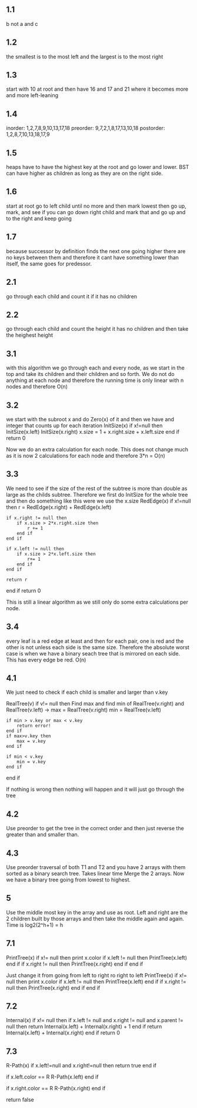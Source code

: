 ## 1.1
b not a and c

## 1.2
the smallest is to the most left and the largest is to the most right

## 1.3
start with 10 at root and then have 16 and 17 and 21 where it becomes more and more left-leaning

## 1.4
inorder: 1,2,7,8,9,10,13,17,18
preorder: 9,7,2,1,8,17,13,10,18
postorder: 1,2,8,7,10,13,18,17,9

## 1.5
heaps have to have the highest key at the root and go lower and lower.
BST can have higher as children as long as they are on the right side.

## 1.6
start at root
go to left child until no more and then mark lowest then go up, mark, and see if you can go down right child and mark that and go up and to the right and keep going

## 1.7
because successor by definition finds the next one going higher there are no keys between them and therefore it cant have something lower than itself, the same goes for predessor.


## 2.1
go through each child and count it if it has no children

## 2.2
go through each child and count the height it has no children and then take the heighest height


## 3.1
with this algorithm we go through each and every node, as we start in the top and take its children and their children and so forth. We do not do anything at each node and therefore the running time is only linear with n nodes and therefore O(n)

## 3.2
we start with the subroot x and do Zero(x) of it and then we have and integer that counts up for each iteration
InitSize(x)
if x!=null then
    InitSize(x.left)
    InitSize(x.right)
    x.size = 1 + x.right.size + x.left.size
end if
return 0

Now we do an extra calculation for each node. This does not change much as it is now 2 calculations for each node and therefore 3*n = O(n)

## 3.3
We need to see if the size of the rest of the subtree is more than double as large as the childs subtree. Therefore we first do InitSize for the whole tree and then do something like this were we use the x.size
RedEdge(x)
if x!=null then
    r = RedEdge(x.right) + RedEdge(x.left)

    if x.right != null then
        if x.size > 2*x.right.size then
            r += 1
        end if
    end if

    if x.left != null then
        if x.size > 2*x.left.size then
            r+= 1
        end if
    end if

    return r
end if
return 0

This is still a linear algorithm as we still only do some extra calculations per node.

## 3.4
every leaf is a red edge at least and then for each pair, one is red and the other is not unless each side is the same size. Therefore the absolute worst case is when we have a binary seach tree that is mirrored on each side. This has every edge be red. O(n)

## 4.1
We just need to check if each child is smaller and larger than v.key

RealTree(v)
if v!= null then
    Find max and find min of RealTree(v.right) and RealTree(v.left) ->
    max = RealTree(v.right)
    min = RealTree(v.left)


    if min > v.key or max < v.key
        return error!
    end if
    if max>v.key then
        max = v.key
    end if

    if min < v.key
        min = v.key
    end if

end if

If nothing is wrong then nothing will happen and it will just go through the tree

## 4.2
Use preorder to get the tree in the correct order and then just reverse the greater than and smaller than.

## 4.3
Use preorder traversal of both T1 and T2 and you have 2 arrays with them sorted as a binary search tree. Takes linear time
Merge the 2 arrays.
Now we have a binary tree going from lowest to highest.

## 5
Use the middle most key in the array and use as root. Left and right are the 2 children built by those arrays and then take the middle again and again. 
Time is log2(2^h+1) = h

## 7.1
PrintTree(x)
if x!= null then
    print x.color
    if x.left != null then
        PrintTree(x.left)
    end if
    if x.right != null then
        PrintTree(x.right)
    end if
end if

Just change it from going from left to right ro right to left
PrintTree(x)
if x!= null then
    print x.color
    if x.left != null then
        PrintTree(x.left)
    end if
    if x.right != null then
        PrintTree(x.right)
    end if
end if

## 7.2
Internal(x)
if x!= null then
    if x.left != null and x.right != null and x.parent != null then
        return Internal(x.left) + Internal(x.right) + 1
    end if
    return Internal(x.left) + Internal(x.right)
end if
return 0

## 7.3
R-Path(x)
if x.left!=null and x.right!=null then
    return true
end if

if x.left.color == R
    R-Path(x.left)
end if

if x.right.color == R
    R-Path(x.right)
end if

return false


